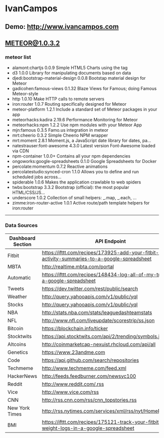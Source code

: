 IvanCampos
==========

Demo: http://www.ivancampos.com
-------------------------

METEOR@1.0.3.2
----------
### meteor list ###
* alamont:chartjs                  0.0.9  Simple HTML5 Charts using the <canvas> tag
* d3                               1.0.0  Library for manipulating documents based on data
* djedi:bootstrap-material-design  0.0.8  Bootstap material design for Meteor
* gadicohen:famous-views           0.1.32  Blaze Views for Famous; doing Famous Meteor-style
* http                             1.0.10  Make HTTP calls to remote servers
* iron:router                      1.0.7  Routing specifically designed for Meteor
* meteor-platform                  1.2.1  Include a standard set of Meteor packages in your app
* meteorhacks:kadira               2.19.6  Performance Monitoring for Meteor
* meteorhacks:npm                  1.2.2  Use npm modules with your Meteor App
* mjn:famous                       0.3.5  Famo.us integration in meteor
* mrt:cheerio                      0.3.2  Simple Cheerio NPM wrapper
* mrt:moment                       2.8.1  Moment.js, a JavaScript date library for dates, pa...
* natestrauser:font-awesome        4.3.0  Latest version Font-Awesome loaded via CDN
* npm-container                    1.0.0+ Contains all your npm dependencies
* ongoworks:google-spreadsheets    0.1.0  Google Spreadsheets for Docker
* percolate:momentum               0.7.2  Reactive animations
* percolatestudio:synced-cron      1.1.0  Allows you to define and run scheduled jobs across...
* spiderable                       1.0.6  Makes the application crawlable to web spiders
* twbs:bootstrap                   3.3.2  Bootstrap (official): the most popular HTML/CSS/JS...
* underscore                       1.0.2  Collection of small helpers: _.map, _.each, ...
* zimme:iron-router-active         1.0.1  Active route/path template helpers for iron:router

----------
### Data Sources ###
|Dashboard Section |API Endpoint	|Data Format
|----- |----- |-----
|Fitbit	|https://ifttt.com/recipes/173925-add-your-fitbit-daily-activity-summaries-to-a-google-spreadsheet	|Google Sheets
|MBTA	|http://realtime.mbta.com/portal	|JSON
|Automatic |https://ifttt.com/recipes/148434-log-all-of-my-trips-to-a-google-spreadsheet |Google Sheets
|Tweets	|https://dev.twitter.com/rest/public/search	|JSON
|Weather	|http://query.yahooapis.com/v1/public/yql	|JSON
|Stocks	|http://query.yahooapis.com/v1/public/yql	|JSON
|NBA	|http://stats.nba.com/stats/leaguedashteamstats	|JSON
|NFL	|http://www.nfl.com/liveupdate/scorestrip/ss.json	|JSON
|Bitcoin	|https://blockchain.info/ticker	|JSON
|Stocktwits	|https://api.stocktwits.com/api/2/trending/symbols.json	|JSON
|Altcoins	|http://coinmarketcap-nexuist.rhcloud.com/api/all	|JSON
|Genetics	|https://www.23andme.com	|JSON
|Code	|https://api.github.com/search/repositories	|JSON
|Techmeme	|http://www.techmeme.com/feed.xml	|RSS
|HackerNews	|http://feeds.feedburner.com/newsyc100	|RSS
|Reddit	|http://www.reddit.com/.rss	|RSS
|Vice	|http://www.vice.com/rss	|RSS
|CNN	|http://rss.cnn.com/rss/cnn_topstories.rss	|RSS
|New York Times	|http://rss.nytimes.com/services/xml/rss/nyt/HomePage.xml	|RSS
|BMI |https://ifttt.com/recipes/175121-track-your-fitbit-weight-logs-in-a-google-spreadsheet |Google Sheets



